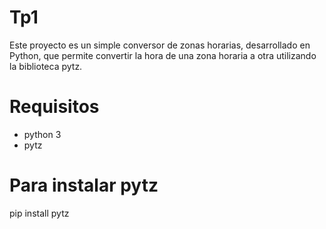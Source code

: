 # Tp1
Este proyecto es un simple conversor de zonas horarias, desarrollado en Python, que permite convertir la hora de una zona horaria a otra utilizando la biblioteca pytz.

# Requisitos
- python 3
- pytz

# Para instalar pytz
pip install pytz
